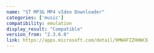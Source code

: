 ```yaml
---
name: "ST MP3& MP4 vIdeo Downloader"
categories: ['music']
compatibility: emulation
display_result: "Compatible"
version_from: "2.3.6.0"
link: https://apps.microsoft.com/detail/9MW4FZZHHWC6
---
```

